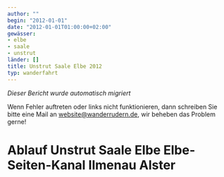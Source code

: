 ```yaml
---
author: ""
begin: "2012-01-01"
date: "2012-01-01T01:00:00+02:00"
gewässer:
- elbe
- saale
- unstrut
länder: []
title: Unstrut Saale Elbe 2012
typ: wanderfahrt
---
```



*Dieser Bericht wurde automatisch migriert*

Wenn Fehler auftreten oder links nicht funktionieren, dann schreiben Sie bitte eine Mail an website@wanderrudern.de, wir beheben das Problem gerne!



# Ablauf Unstrut Saale Elbe Elbe-Seiten-Kanal Ilmenau Alster


